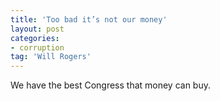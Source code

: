 ```yaml
---
title: 'Too bad it’s not our money'
layout: post
categories:
- corruption
tag: 'Will Rogers'
---
```


We have the best Congress that money can buy.